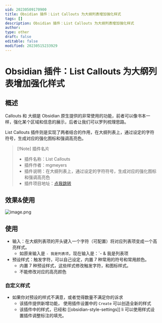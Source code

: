 ```yaml
---
uid: 20230509170900
title: Obsidian 插件：List Callouts 为大纲列表增加强化样式
tags: []
description: Obsidian 插件：List Callouts 为大纲列表增加强化样式
author: 
type: other
draft: false
editable: false
modified: 20230515233929
---
```


# Obsidian 插件：List Callouts 为大纲列表增加强化样式

## 概述

Callouts 和 大纲是 Obsidian 原生提供的非常使用的功能，前者可以像书本一样，强化某个区域和信息的展示，后者让我们可以罗列梳理思路。

List Callouts 插件则是实现了两者结合的作用，在大纲列表上，通过设定的字符符号，生成对应的强化图标和强调高亮色。

> [!Note] 插件名片
> - 插件名称：List Callouts
> - 插件作者：mgmeyers
> - 插件说明：在大纲列表上，通过设定的字符符号，生成对应的强化图标和强调高亮色
> - 插件项目地址：[点我跳转](https://github.com/mgmeyers/obsidian-list-callouts)

## 效果&使用

![image.png](https://cdn.pkmer.cn/images/20230509171807.png!pkmer)

## 使用

- 输入：在大纲列表项的开头键入一个字符（可配置）将对应列表项变成一个高亮样式。
	- 如原来输入是 `- 我是列表项`，现在输入是：`- & 我是列表项
- 预设样式：触发字符，可以自己设定，内置 7 种常用的符号和常用颜色。
	- 内置 7 种预设样式，这些样式修改触发字符，和图标样式。
	- 不能修改对应的高亮颜色

### 自定义样式

 - 如果你对预设的样式不满意，或者觉得数量不满足你的诉求
	 - 该插件提供新增功能， 使用插件设置中的 `Create` 可以创造全新的样式
	 - 该插件中的样式，已经和 [[obsidian-style-settings]] li 可以使用样式设置插件调整标注的填充。